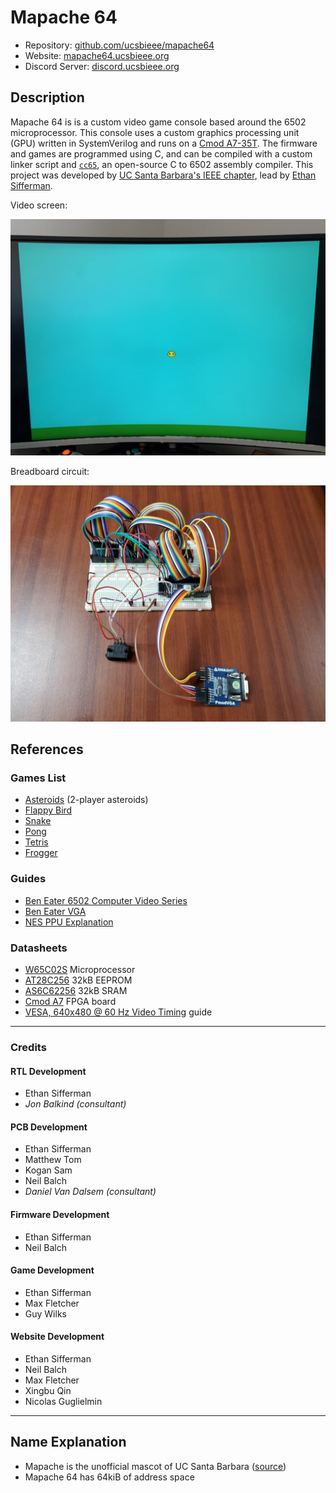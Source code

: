 
# Mapache 64

* Repository: [github.com/ucsbieee/mapache64](https://github.com/ucsbieee/mapache64)
* Website: [mapache64.ucsbieee.org](https://mapache64.ucsbieee.org)
* Discord Server: [discord.ucsbieee.org](http://discord.ucsbieee.org)

## Description

Mapache 64 is is a custom video game console based around the 6502 microprocessor. This console uses a custom graphics processing unit (GPU) written in SystemVerilog and runs on a [Cmod A7-35T](https://digilent.com/reference/programmable-logic/cmod-a7/). The firmware and games are programmed using C, and can be compiled with a custom linker script and [`cc65`](https://cc65.github.io), an open-source C to 6502 assembly compiler. This project was developed by [UC Santa Barbara's IEEE chapter](https://ucsbieee.org/), lead by [Ethan Sifferman](https://github.com/sifferman).

Video screen:

![Video Screen](./docs/_media/physical/picture.jpg)

Breadboard circuit:

![Breadboard Circuit](docs/_media/physical/cmod.jpg)

## References

### Games List

* [Asteroids](https://github.com/sifferman/m64-a2teroids) (2-player asteroids)
* [Flappy Bird](https://github.com/mfletcher2/mapache64-flappybird)
* [Snake](https://github.com/GDW1/m64-snake)
* [Pong](https://github.com/GDW1/m64-pong)
* [Tetris](https://github.com/ucsbieee/m64-tetris)
* [Frogger](https://github.com/ucsbieee/m64-frogger)

### Guides

* [Ben Eater 6502 Computer Video Series](https://www.youtube.com/watch?v=LnzuMJLZRdU&list=PLowKtXNTBypFbtuVMUVXNR0z1mu7dp7eH)
* [Ben Eater VGA](https://youtu.be/uqY3FMuMuRo)
* [NES PPU Explanation](https://www.youtube.com/watch?v=-THeUXqR3zY&list=PLrOv9FMX8xJHqMvSGB_9G9nZZ_4IgteYf&index=5)

### Datasheets

* [W65C02S](https://westerndesigncenter.com/wdc/documentation/w65c02s.pdf) Microprocessor
* [AT28C256](http://ww1.microchip.com/downloads/en/DeviceDoc/doc0006.pdf) 32kB EEPROM
* [AS6C62256](https://www.alliancememory.com/wp-content/uploads/pdf/AS6C62256.pdf) 32kB SRAM
* [Cmod A7](https://digilent.com/reference/programmable-logic/cmod-a7/reference-manual) FPGA board
* [VESA, 640x480 @ 60 Hz Video Timing](http://www.tinyvga.com/vga-timing/640x480@60Hz) guide

---

### Credits

#### RTL Development

* Ethan Sifferman
* *Jon Balkind (consultant)*

#### PCB Development

* Ethan Sifferman
* Matthew Tom
* Kogan Sam
* Neil Balch
* *Daniel Van Dalsem (consultant)*

#### Firmware Development

* Ethan Sifferman
* Neil Balch

#### Game Development

* Ethan Sifferman
* Max Fletcher
* Guy Wilks

#### Website Development

* Ethan Sifferman
* Neil Balch
* Max Fletcher
* Xingbu Qin
* Nicolas Guglielmin

---

## Name Explanation

* Mapache is the unofficial mascot of UC Santa Barbara ([source](https://www.change.org/p/the-mascot-we-deserve-change-the-ucsb-mascot-to-a-mapache))
* Mapache 64 has 64kiB of address space
